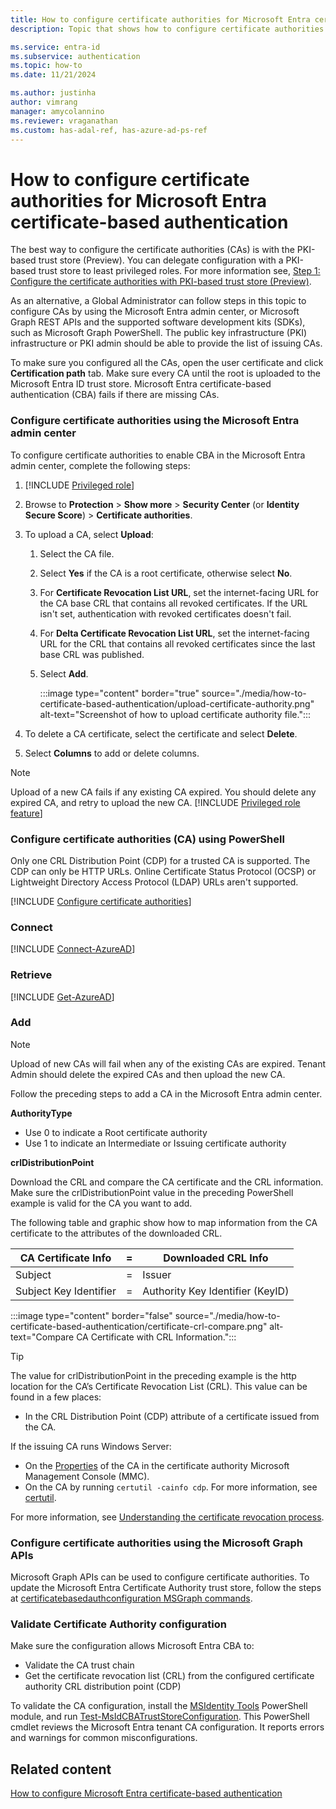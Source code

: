 ```yaml
---
title: How to configure certificate authorities for Microsoft Entra certificate-based authentication
description: Topic that shows how to configure certificate authorities for Microsoft Entra certificate-based authentication

ms.service: entra-id
ms.subservice: authentication
ms.topic: how-to
ms.date: 11/21/2024

ms.author: justinha
author: vimrang
manager: amycolannino
ms.reviewer: vraganathan
ms.custom: has-adal-ref, has-azure-ad-ps-ref
---
```

# How to configure certificate authorities for Microsoft Entra certificate-based authentication

The best way to configure the certificate authorities (CAs) is with the PKI-based trust store (Preview). You can delegate configuration with a PKI-based trust store to least privileged roles. For more information see, [Step 1: Configure the certificate authorities with PKI-based trust store (Preview)](how-to-certificate-based-authentication.md#step-1-configure-the-certificate-authorities-with-pki-based-trust-store-preview).

As an alternative, a Global Administrator can follow steps in this topic to configure CAs by using the Microsoft Entra admin center, or Microsoft Graph REST APIs and the supported software development kits (SDKs), such as Microsoft Graph PowerShell. 
The public key infrastructure (PKI) infrastructure or PKI admin should be able to provide the list of issuing CAs. 

To make sure you configured all the CAs, open the user certificate and click **Certification path** tab. 
Make sure every CA until the root is uploaded to the Microsoft Entra ID trust store. 
Microsoft Entra certificate-based authentication (CBA) fails if there are missing CAs.

### Configure certificate authorities using the Microsoft Entra admin center

To configure certificate authorities to enable CBA in the Microsoft Entra admin center, complete the following steps:

1. [!INCLUDE [Privileged role](~/includes/privileged-role-include.md)]
1. Browse to **Protection** > **Show more** > **Security Center** (or **Identity Secure Score**) > **Certificate authorities**.
1. To upload a CA, select **Upload**: 
   1. Select the CA file.
   1. Select **Yes** if the CA is a root certificate, otherwise select **No**.
   1. For **Certificate Revocation List URL**, set the internet-facing URL for the CA base CRL that contains all revoked certificates. If the URL isn't set, authentication with revoked certificates doesn't fail.
   1. For **Delta Certificate Revocation List URL**, set the internet-facing URL for the CRL that contains all revoked certificates since the last base CRL was published.
   1. Select **Add**.

      :::image type="content" border="true" source="./media/how-to-certificate-based-authentication/upload-certificate-authority.png" alt-text="Screenshot of how to upload certificate authority file.":::

1. To delete a CA certificate, select the certificate and select **Delete**.
1. Select **Columns** to add or delete columns.

>[!NOTE]
>Upload of a new CA fails if any existing CA expired. You should delete any expired CA, and retry to upload the new CA.
>[!INCLUDE [Privileged role feature](~/includes/privileged-role-feature-include.md)]

### Configure certificate authorities (CA) using PowerShell

Only one CRL Distribution Point (CDP) for a trusted CA is supported. The CDP can only be HTTP URLs. Online Certificate Status Protocol (OCSP) or Lightweight Directory Access Protocol (LDAP) URLs aren't supported.

[!INCLUDE [Configure certificate authorities](~/includes/entra-authentication-configure-certificate-authorities.md)]

### Connect

[!INCLUDE [Connect-AzureAD](~/includes/entra-authentication-connect.md)]

### Retrieve

[!INCLUDE [Get-AzureAD](~/includes/entra-authentication-get-trusted.md)]
### Add

>[!NOTE]
>Upload of new CAs will fail when any of the existing CAs are expired. Tenant Admin should delete the expired CAs and then upload the new CA.

Follow the preceding steps to add a CA in the Microsoft Entra admin center. 

**AuthorityType**
- Use 0 to indicate a Root certificate authority
- Use 1 to indicate an Intermediate or Issuing certificate authority

**crlDistributionPoint**

Download the CRL and compare the CA certificate and the CRL information. Make sure the crlDistributionPoint value in the preceding PowerShell example is valid for the CA you want to add.

The following table and graphic show how to map information from the CA certificate to the attributes of the downloaded CRL.

| CA Certificate Info |= |Downloaded CRL Info|
|----|:-:|----|
|Subject |=|Issuer |
|Subject Key Identifier |=|Authority Key Identifier (KeyID) |

:::image type="content" border="false" source="./media/how-to-certificate-based-authentication/certificate-crl-compare.png" alt-text="Compare CA Certificate with CRL Information.":::

>[!TIP]
>The value for crlDistributionPoint in the preceding example is the http location for the CA’s Certificate Revocation List (CRL). This value can be found in a few places:
>
>- In the CRL Distribution Point (CDP) attribute of a certificate issued from the CA.
>
>If the issuing CA runs Windows Server:
>
>- On the [Properties](/windows-server/networking/core-network-guide/cncg/server-certs/configure-the-cdp-and-aia-extensions-on-ca1#to-configure-the-cdp-and-aia-extensions-on-ca1)
 of the CA in the certificate authority Microsoft Management Console (MMC).
>- On the CA by running `certutil -cainfo cdp`. For more information, see [certutil](/windows-server/administration/windows-commands/certutil#-cainfo).

For more information, see [Understanding the certificate revocation process](./concept-certificate-based-authentication-technical-deep-dive.md#understanding-the-certificate-revocation-process).

### Configure certificate authorities using the Microsoft Graph APIs

Microsoft Graph APIs can be used to configure certificate authorities. To update the Microsoft Entra Certificate Authority trust store, follow the steps at [certificatebasedauthconfiguration MSGraph commands](/graph/api/resources/certificatebasedauthconfiguration).

### Validate Certificate Authority configuration

Make sure the configuration allows Microsoft Entra CBA to: 

- Validate the CA trust chain
- Get the certificate revocation list (CRL) from the configured certificate authority CRL distribution point (CDP) 

To validate the CA configuration, install the [MSIdentity Tools](https://azuread.github.io/MSIdentityTools/) PowerShell module, and run [Test-MsIdCBATrustStoreConfiguration](https://github.com/AzureAD/MSIdentityTools/wiki/Test-MsIdCBATrustStoreConfiguration). 
This PowerShell cmdlet reviews the Microsoft Entra tenant CA configuration. 
It reports errors and warnings for common misconfigurations. 

## Related content

[How to configure Microsoft Entra certificate-based authentication](how-to-certificate-based-authentication.md)

